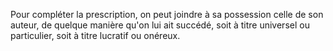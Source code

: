   
 Pour compléter la prescription, on peut joindre à sa possession celle de son auteur, de quelque manière qu'on lui ait succédé, soit à titre universel ou particulier, soit à titre lucratif ou onéreux.  

  

